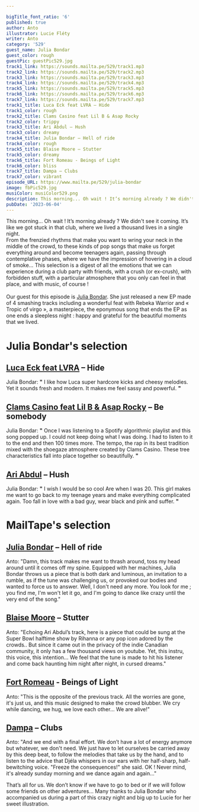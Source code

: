```yaml
---

bigTitle_font_ratio: '6'
published: true
author: Anto
illustrator: Lucie Fléty
writer: Anto
category: '529'
guest_name: Julia Bondar
guest_color: rough
guestPic: guestPic529.jpg
track1_link: https://sounds.mailta.pe/529/track1.mp3
track2_link: https://sounds.mailta.pe/529/track2.mp3
track3_link: https://sounds.mailta.pe/529/track3.mp3
track4_link: https://sounds.mailta.pe/529/track4.mp3
track5_link: https://sounds.mailta.pe/529/track5.mp3
track6_link: https://sounds.mailta.pe/529/track6.mp3
track7_link: https://sounds.mailta.pe/529/track7.mp3
track1_title: Luca Eck feat LVRA – Hide
track1_color: rough
track2_title: Clams Casino feat Lil B & Asap Rocky
track2_color: trippy
track3_title: Ari Abdul – Hush
track3_color: dreamy
track4_title: Julia Bondar – Hell of ride
track4_color: rough
track5_title: Blaise Moore – Stutter
track5_color: dreamy
track6_title: Fort Romeau - Beings of Light
track6_color: bliss
track7_title: Dampa – Clubs
track7_color: vibrant
episode_URL: https://www.mailta.pe/529/julia-bondar
image: fbPic529.jpg
musiColor: musiColor529.png
description: This morning... Oh wait ! It’s morning already ? We didn't see it coming. It’s   like we got stuck in that club, where we lived a thousand lives in a single   night.
pubDate: '2023-06-04'
---
```


This morning... Oh wait ! It’s morning already ?
We didn't see it coming. It’s like we got stuck in that club, where we lived a thousand lives in a single night.
<br>
  From the frenzied rhythms that make you want to wring your neck in the middle of the crowd, to these kinds of pop songs that make us forget everything around and become teenagers again, passing through contemplative phases, where we have the impression of hovering in a cloud of smoke… This selection is a digest of all the emotions that we can experience during a club party with friends, with a crush (or ex-crush), with forbidden stuff, with a particular atmosphere that you only can feel in that place, and with music, of course !
<br><br>
Our guest for this episode is [Julia Bondar](https://juliabondar.bandcamp.com/). She just released a new EP made of 4 smashing tracks including a wonderful feat with Rebeka Warrior and « Tropic of virgo », a masterpiece, the eponymous song that ends the EP as one ends a sleepless night : happy and grateful for the beautiful moments that we lived.

# Julia Bondar's selection


## [Luca Eck feat LVRA](https://soundcloud.com/iamlucaeck) – Hide

Julia Bondar: **"** I like how Luca super hardcore kicks and cheesy melodies. Yet it sounds fresh and modern. It makes me feel sassy and powerful. **"** 

## [Clams Casino feat Lil B & Asap Rocky](https://clamscasinoofficial.bandcamp.com/) – Be somebody

Julia Bondar: **"** Once I was listening to a Spotify algorithmic playlist and this song popped up. I could not keep doing what I was doing. I had to listen to it to the end and then 100 times more. The tempo, the rap in its best tradition mixed with the shoegaze atmosphere created by Clams Casino. These tree characteristics fall into place together so beautifully. **"** 

## [Ari Abdul](https://ariabdul.bandcamp.com/) – Hush

Julia Bondar: **"** I wish I would be so cool Are when I was 20. This girl makes me want to go back to my teenage years and make everything complicated again.
Too fall in love with a bad guy, wear black and pink and suffer. **"** 

# MailTape's selection

## [Julia Bondar](https://juliabondar.bandcamp.com/) – Hell of ride

Anto: "Damn, this track makes me want to thrash around, toss my head around until it comes off my spine. Equipped with her machines, Julia Bondar throws us a piece that is both dark and luminous, an invitation to a rumble, as if the tune was challenging us, or provoked our bodies and wanted to force us to answer. Well, I don't need any more. You look for me ; you find me, I'm won't let it go, and I'm going to dance like crazy until the very end of the song."

## [Blaise Moore](https://soundcloud.com/blaisemoore) – Stutter

Anto: "Echoing Ari Abdul’s track, here is a piece that could be sung at the Super Bowl halftime show by Rihanna or any pop icon adored by the crowds.. But since it came out in the privacy of the indie Canadian community, it only has a few thousand views on youtube. Yet, this instru, this voice, this intention... We feel that the tune is made to hit his listener and come back haunting him night after night, in cursed dreams."

## [Fort Romeau](https://fort-romeau.bandcamp.com/track/the-zone) - Beings of Light 

Anto: "This is the opposite of the previous track. All the worries are gone, it's just us, and this music designed to make the crowd blubber. We cry while dancing, we hug, we love each other… We are alive!"

## [Dampa](https://dampa.bandcamp.com/album/color-blind) – Clubs

Anto: "And we end with a final effort. We don’t have a lot of energy anymore but whatever, we don't need. We just have to let ourselves be carried away by this deep beat, to follow the melodies that take us by the hand, and to listen to the advice that Djéla whispers in our ears with her half-sharp, half-bewitching voice. "Freeze the consequences!" she said. OK ! Never mind, it's already sunday morning and we dance again and again…"

That’s all for us. We don’t know if we have to go to bed or if we will follow some friends on other adventures… Many thanks to Julia Bondar who accompanied us during a part of this crazy night and big up to Lucie for her sweet illustration.
